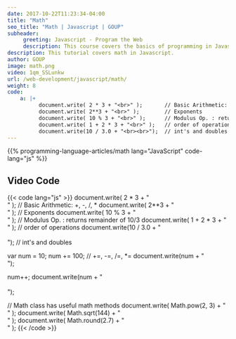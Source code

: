 ```yaml
---
date: 2017-10-22T11:23:34-04:00
title: "Math"
seo_title: "Math | Javascript | GOUP"
subheader:
     greeting: Javascript - Program the Web
     description: This course covers the basics of programming in Javascript. Work your way through the videos/articles and I'll teach you everything you need to know to make your website more responsive!
description: This tutorial covers math in Javascript.
author: GOUP
image: math.png
video: 1qm_SSLunkw
url: /web-development/javascript/math/
weight: 8
code:
    a: |+
          document.write( 2 * 3 + "<br>" );       // Basic Arithmetic: +, -, /, *
          document.write( 2**3 + "<br>" );        // Exponents
          document.write( 10 % 3 + "<br>" );      // Modulus Op. : returns remainder of 10/3
          document.write( 1 + 2 * 3 + "<br>" );   // order of operations
          document.write(10 / 3.0 + "<br><br>");  // int's and doubles
---
```


{{% programming-language-articles/math lang="JavaScript" code-lang="js" %}}

## Video Code

{{< code lang="js" >}}
document.write( 2 * 3 + "<br>" );       // Basic Arithmetic: +, -, /, *
document.write( 2**3 + "<br>" );        // Exponents
document.write( 10 % 3 + "<br>" );      // Modulus Op. : returns remainder of 10/3
document.write( 1 + 2 * 3 + "<br>" );   // order of operations
document.write(10 / 3.0 + "<br><br>");  // int's and doubles


var num = 10;
num += 100;                              // +=, -=, /=, *=
document.write(num + "<br>");

num++;
document.write(num + "<br><br>");

// Math class has useful math methods
document.write( Math.pow(2, 3) + "<br>" );
document.write( Math.sqrt(144) + "<br>" );
document.write( Math.round(2.7) + "<br>" );
{{< /code >}}